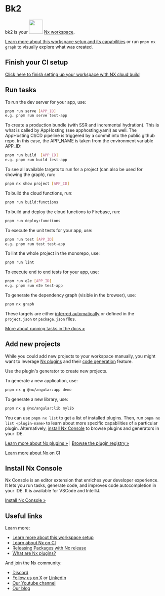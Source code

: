 # Bk2

bk2 is your <a alt="Nx logo" href="https://nx.dev" target="_blank" rel="noreferrer"><img src="https://raw.githubusercontent.com/nrwl/nx/master/images/nx-logo.png" width="45"></a> [Nx workspace](https://nx.dev).

[Learn more about this workspace setup and its capabilities](https://nx.dev/getting-started/tutorials/angular-monorepo-tutorial?utm_source=nx_project&amp;utm_medium=readme&amp;utm_campaign=nx_projects) or run `pnpm nx graph` to visually explore what was created. 

## Finish your CI setup

[Click here to finish setting up your workspace with NX cloud build](https://cloud.nx.app/connect/UxFf98pK0u)


## Run tasks

To run the dev server for your app, use:

```sh
pnpm run serve [APP_ID]
e.g. pnpm run serve test-app
```

To create a production bundle (with SSR and incremental hydration). This is what is called by AppHosting (see apphosting.yaml) as well. The AppHosting CI/CD pipeline is triggered by a commit into the public github repo. In this case, the APP_NAME is taken from the environment variable APP_ID:

```sh
pnpm run build  [APP_ID]
e.g. pnpm run build test-app
```

To see all available targets to run for a project (can also be used for showing the graph), run:

```sh
pnpm nx show project [APP_ID]
```

To build the cloud functions, run:

```sh
pnpm run build:functions
```

To build and deploy the cloud functions to Firebase, run:

```sh
pnpm run deploy:functions
```

To execute the unit tests for your app, use:

```sh
pnpm run test [APP_ID]
e.g. pnpm run test test-app
```

To lint the whole project in the monorepo, use:

```sh
pnpm run lint
```

To execute end to end tests for your app, use:

```sh
pnpm run e2e [APP_ID]
e.g. pnpm run e2e test-app
```

To generate the dependency graph (visible in the browser), use:

```sh
pnpm nx graph
```

These targets are either [inferred automatically](https://nx.dev/concepts/inferred-tasks?utm_source=nx_project&utm_medium=readme&utm_campaign=nx_projects) or defined in the `project.json` or `package.json` files.

[More about running tasks in the docs &raquo;](https://nx.dev/features/run-tasks?utm_source=nx_project&utm_medium=readme&utm_campaign=nx_projects)

## Add new projects

While you could add new projects to your workspace manually, you might want to leverage [Nx plugins](https://nx.dev/concepts/nx-plugins?utm_source=nx_project&utm_medium=readme&utm_campaign=nx_projects) and their [code generation](https://nx.dev/features/generate-code?utm_source=nx_project&utm_medium=readme&utm_campaign=nx_projects) feature.

Use the plugin's generator to create new projects.

To generate a new application, use:

```sh
pnpm nx g @nx/angular:app demo
```

To generate a new library, use:

```sh
pnpm nx g @nx/angular:lib mylib
```

You can use `pnpm nx list` to get a list of installed plugins. Then, run `pnpm nx list <plugin-name>` to learn about more specific capabilities of a particular plugin. Alternatively, [install Nx Console](https://nx.dev/getting-started/editor-setup?utm_source=nx_project&utm_medium=readme&utm_campaign=nx_projects) to browse plugins and generators in your IDE.

[Learn more about Nx plugins &raquo;](https://nx.dev/concepts/nx-plugins?utm_source=nx_project&utm_medium=readme&utm_campaign=nx_projects) | [Browse the plugin registry &raquo;](https://nx.dev/plugin-registry?utm_source=nx_project&utm_medium=readme&utm_campaign=nx_projects)


[Learn more about Nx on CI](https://nx.dev/ci/intro/ci-with-nx#ready-get-started-with-your-provider?utm_source=nx_project&utm_medium=readme&utm_campaign=nx_projects)

## Install Nx Console

Nx Console is an editor extension that enriches your developer experience. It lets you run tasks, generate code, and improves code autocompletion in your IDE. It is available for VSCode and IntelliJ.

[Install Nx Console &raquo;](https://nx.dev/getting-started/editor-setup?utm_source=nx_project&utm_medium=readme&utm_campaign=nx_projects)

## Useful links

Learn more:

- [Learn more about this workspace setup](https://nx.dev/getting-started/tutorials/angular-monorepo-tutorial?utm_source=nx_project&amp;utm_medium=readme&amp;utm_campaign=nx_projects)
- [Learn about Nx on CI](https://nx.dev/ci/intro/ci-with-nx?utm_source=nx_project&utm_medium=readme&utm_campaign=nx_projects)
- [Releasing Packages with Nx release](https://nx.dev/features/manage-releases?utm_source=nx_project&utm_medium=readme&utm_campaign=nx_projects)
- [What are Nx plugins?](https://nx.dev/concepts/nx-plugins?utm_source=nx_project&utm_medium=readme&utm_campaign=nx_projects)

And join the Nx community:
- [Discord](https://go.nx.dev/community)
- [Follow us on X](https://twitter.com/nxdevtools) or [LinkedIn](https://www.linkedin.com/company/nrwl)
- [Our Youtube channel](https://www.youtube.com/@nxdevtools)
- [Our blog](https://nx.dev/blog?utm_source=nx_project&utm_medium=readme&utm_campaign=nx_projects)
